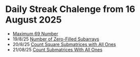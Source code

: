 # Daily Streak Chalenge from 16 August 2025

- [Maximum 69 Number](https://leetcode.com/problems/maximum-69-number/description/?envType=daily-question&envId=2025-08-16)
-  19/8/25 [Number of Zero-Filled Subarrays](https://leetcode.com/problems/number-of-zero-filled-subarrays/description/?source=submission-noac)
- 20/8/25  [Count Square Submatrices with All Ones](https://leetcode.com/problems/count-square-submatrices-with-all-ones/description/?envType=daily-question&envId=2025-08-20)
- 21/08/25 [ Count Submatrices With All Ones](https://leetcode.com/problems/count-submatrices-with-all-ones/description/?envType=daily-question&envId=2025-08-21)
